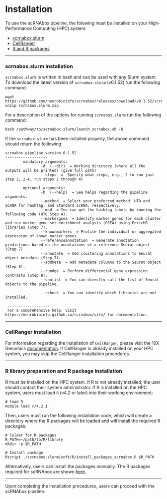 # Installation
To use the scRNAbox pipeline, the folowing must be installed on your High-Performance Computing (HPC) system:

- [scrnabox.slurm](#scrnaboxslurm-installation)
- [CellRanger](#cellranger-installation)
- [R and R packages](#r-library-preparation-and-r-package-installation)

 - - - -

### scrnabox.slurm installation

`scrnabox.slurm` is written in bash and can be used with any Slurm system. To download the latest version of `scrnabox.slurm` (v0.1.52) run the following command: 
```
wget https://github.com/neurobioinfo/scrnabox/releases/download/v0.1.52/scrnabox.slurm.zip
unzip scrnabox.slurm.zip
```

For a description of the options for running `scrnabox.slurm` run the following command:
```
bash /pathway/to/scrnabox.slurm/launch_scrnabox.sh -h 
```

If the `scrnabox.slurm` has been installed properly, the above command should return the folllowing:
```
scrnabox pipeline version 0.1.52
------------------- 
        mandatory arguments:
                -d  (--dir)  = Working directory (where all the outputs will be printed) (give full path)
                --steps  =  Specify what steps, e.g., 2 to run just step 2, 2-4, run steps 2 through 4)

        optional arguments:
                -h  (--help)  = See helps regarding the pipeline arguments. 
                --method  = Select your preferred method: HTO and SCRNA for hashtag, and Standard scRNA, respectively. 
                --msd  = You can get the hashtag labels by running the following code (HTO Step 4). 
                --markergsea  = Identify marker genes for each cluster and run marker gene set enrichment analysis (GSEA) using EnrichR libraries (Step 7). 
                --knownmarkers  = Profile the individual or aggregated expression of known marker genes. 
                --referenceannotation  = Generate annotation predictions based on the annotations of a reference Seurat object (Step 7). 
                --annotate  = Add clustering annotations to Seurat object metadata (Step 7). 
                --addmeta  = Add metadata columns to the Seurat object (Step 8). 
                --rundge  = Perform differential gene expression contrasts (Step 8). 
                --seulist  = You can directly call the list of Seurat objects to the pipeline.  
 
                --rcheck  = You can identify which libraries are not installed.  
 
 ------------------- 
 For a comprehensive help, visit  https://neurobioinfo.github.io/scrnabox/site/ for documentation.
```
 - - - -

### CellRanger installation

For information regarding the installation of `CellRanger`, please visit the 10X Genomics [documentation](https://support.10xgenomics.com/single-cell-gene-expression/software/pipelines/latest/installation). If CellRanger is already installed on your HPC system, you may skip the CellRanger installation procedures.

 - - - -

### R library preparation and R package installation
R must be installed on the HPC system. If R is not already installed, the user should contact their system administrator. If R is installed on the HPC system, users must load `R` (v4.2 or later) into their working environment: 

```
# load R
module load r/4.2.1
```
Then, users must run the following installation code, which will create a directory where the R packages will be loaded and will install the required R packages:

```
# Folder for R packages 
R_PATH=~/path/to/R/library
mkdir -p $R_PATH

# Install package
Rscript ./scrnabox.slurm/soft/R/install_packages_scrnabox.R $R_PATH
```
Alternatively, users can install the packages manually. The R packages required for scRNAbox are shown [here](https://github.com/neurobioinfo/scrnabox/blob/main/scrnabox.slurm/soft/R/R.library.ini).
 - - - -
Upon completing the installation procedures, users can proceed with the scRNAbox pipeline.



